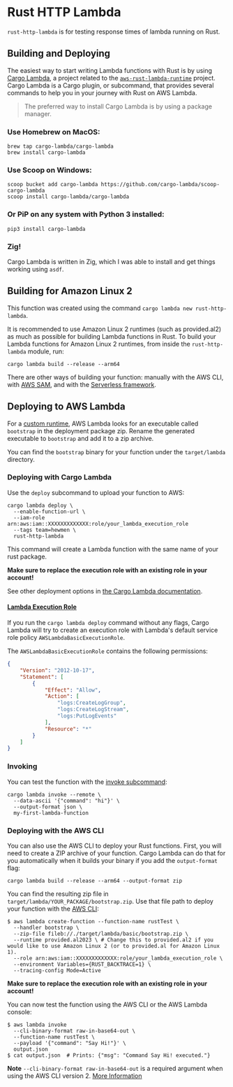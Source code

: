 # Rust HTTP Lambda

`rust-http-lambda` is for testing response times of lambda running on Rust.

## Building and Deploying

The easiest way to start writing Lambda functions with Rust is by using [Cargo Lambda](https://www.cargo-lambda.info/),
a project related to the [`aws-rust-lambda-runtime`](https://github.com/awslabs/aws-lambda-rust-runtime) project. Cargo
Lambda is a Cargo plugin, or subcommand, that provides several commands to help you in your journey with Rust on AWS
Lambda.

>The preferred way to install Cargo Lambda is by using a package manager.

### Use Homebrew on MacOS:

```terminal
brew tap cargo-lambda/cargo-lambda
brew install cargo-lambda
```

### Use Scoop on Windows:

```terminal
scoop bucket add cargo-lambda https://github.com/cargo-lambda/scoop-cargo-lambda
scoop install cargo-lambda/cargo-lambda
```

### Or PiP on any system with Python 3 installed:

```terminal
pip3 install cargo-lambda
```

### Zig!

Cargo Lambda is written in Zig, which I was able to install and get things working using `asdf`.

## Building for Amazon Linux 2

This function was created using the command `cargo lambda new rust-http-lambda`.

It is recommended to use Amazon Linux 2 runtimes (such as provided.al2) as much as possible for building Lambda
functions in Rust. To build your Lambda functions for Amazon Linux 2 runtimes, from inside the `rust-http-lambda`
module, run:

```terminal
cargo lambda build --release --arm64
```

There are other ways of building your function: manually with the AWS CLI, with
[AWS SAM](https://github.com/aws/aws-sam-cli), and with the [Serverless framework](https://serverless.com/framework/).

## Deploying to AWS Lambda

For a [custom runtime](https://docs.aws.amazon.com/lambda/latest/dg/runtimes-custom.html), AWS Lambda looks for an
executable called `bootstrap` in the deployment package zip. Rename the generated executable to `bootstrap` and add it to a
zip archive.

You can find the `bootstrap` binary for your function under the `target/lambda` directory.

### Deploying with Cargo Lambda

Use the `deploy` subcommand to upload your function to AWS:

```terminal
cargo lambda deploy \
  --enable-function-url \
  --iam-role arn:aws:iam::XXXXXXXXXXXXX:role/your_lambda_execution_role
  --tags team=hewmen \
  rust-http-lambda
```

This command will create a Lambda function with the same name of your rust package.

**Make sure to replace the execution role with an existing role in your account!**

See other deployment options in [the Cargo Lambda documentation](https://www.cargo-lambda.info/commands/deploy.html).

#### [Lambda Execution Role](https://docs.aws.amazon.com/lambda/latest/dg/lambda-intro-execution-role.html)

If you run the `cargo lambda deploy` command without any flags, Cargo Lambda will try to create an execution role with
Lambda's default service role policy `AWSLambdaBasicExecutionRole`.

The `AWSLambdaBasicExecutionRole` contains the following permissions:

```json
{
    "Version": "2012-10-17",
    "Statement": [
        {
            "Effect": "Allow",
            "Action": [
                "logs:CreateLogGroup",
                "logs:CreateLogStream",
                "logs:PutLogEvents"
            ],
            "Resource": "*"
        }
    ]
}
```

### Invoking

You can test the function with the [invoke subcommand](https://www.cargo-lambda.info/commands/invoke.html):

```terminal
cargo lambda invoke --remote \
  --data-ascii '{"command": "hi"}' \
  --output-format json \
  my-first-lambda-function
```

### Deploying with the AWS CLI

You can also use the AWS CLI to deploy your Rust functions. First, you will need to create a ZIP archive of your
function. Cargo Lambda can do that for you automatically when it builds your binary if you add the `output-format`
flag:

```terminal
cargo lambda build --release --arm64 --output-format zip
```

You can find the resulting zip file in `target/lambda/YOUR_PACKAGE/bootstrap.zip`. Use that file path to deploy your
function with the [AWS CLI](https://aws.amazon.com/cli/):

```terminal
$ aws lambda create-function --function-name rustTest \
  --handler bootstrap \
  --zip-file fileb://./target/lambda/basic/bootstrap.zip \
  --runtime provided.al2023 \ # Change this to provided.al2 if you would like to use Amazon Linux 2 (or to provided.al for Amazon Linux 1).
  --role arn:aws:iam::XXXXXXXXXXXXX:role/your_lambda_execution_role \
  --environment Variables={RUST_BACKTRACE=1} \
  --tracing-config Mode=Active
```

**Make sure to replace the execution role with an existing role in your account!**

You can now test the function using the AWS CLI or the AWS Lambda console:

```terminal
$ aws lambda invoke
  --cli-binary-format raw-in-base64-out \
  --function-name rustTest \
  --payload '{"command": "Say Hi!"}' \
  output.json
$ cat output.json  # Prints: {"msg": "Command Say Hi! executed."}
```

**Note** `--cli-binary-format raw-in-base64-out` is a required argument when using the AWS CLI version 2.
[More Information](https://docs.aws.amazon.com/cli/latest/userguide/cliv2-migration.html#cliv2-migration-binaryparam)

